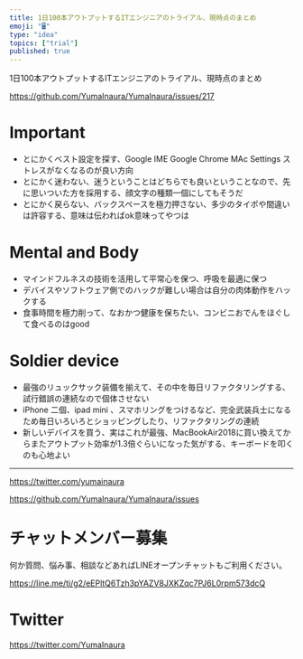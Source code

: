 ```yaml
---
title: 1日100本アウトプットするITエンジニアのトライアル、現時点のまとめ
emoji: "🖥"
type: "idea"
topics: ["trial"]
published: true
---
```


1日100本アウトプットするITエンジニアのトライアル、現時点のまとめ

https://github.com/YumaInaura/YumaInaura/issues/217

# Important

- とにかくベスト設定を探す、Google IME Google Chrome MAc Settings ストレスがなくなるのが良い方向
- とにかく迷わない、迷うということはどちらでも良いということなので、先に思いついた方を採用する、顔文字の種類一個にしてもそうだ
- とにかく戻らない、バックスペースを極力押さない、多少のタイポや間違いは許容する、意味は伝わればok意味ってやつは

# Mental and Body

- マインドフルネスの技術を活用して平常心を保つ、呼吸を最適に保つ
- デバイスやソフトウェア側でのハックが難しい場合は自分の肉体動作をハックする
- 食事時間を極力削って、なおかつ健康を保ちたい、コンビニおでんをほぐして食べるのはgood

# Soldier device 

- 最強のリュックサック装備を揃えて、その中を毎日リファクタリングする、試行錯誤の連続なので個体させない
- iPhone 二個、ipad mini 、スマホリングをつけるなど、完全武装兵士になるため毎日いろいろとショッピングしたり、リファクタリングの連続
- 新しいデバイスを買う、実はこれが最強、MacBookAir2018に買い換えてからまたアウトプット効率が1.3倍ぐらいになった気がする、キーボードを叩くのも心地よい


---

https://twitter.com/yumainaura

https://github.com/YumaInaura/YumaInaura/issues









<!-- Update From Qiita API -->

# チャットメンバー募集


何か質問、悩み事、相談などあればLINEオープンチャットもご利用ください。

https://line.me/ti/g2/eEPltQ6Tzh3pYAZV8JXKZqc7PJ6L0rpm573dcQ





# Twitter


https://twitter.com/YumaInaura


<!-- Update From Qiita API -->


